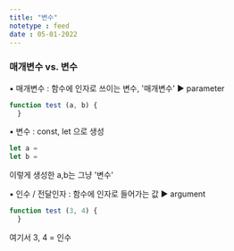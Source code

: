 ```yaml
---
title: "변수"
notetype : feed
date : 05-01-2022
---
```


### 매개변수 vs. 변수

▪️ 매개변수 : 함수에 인자로 쓰이는 변수, '매개변수' ▶️ parameter 

```js
function test (a, b) { 
  } 
```



▪️ 변수 : const, let 으로 생성

```js 
let a =
let b = 
```

이렇게 생성한 a,b는 그냥 '변수'



▪️ 인수 / 전달인자 : 함수에 인자로 들어가는 값  ▶️ argument

```js
function test (3, 4) { 
  }
```

여기서 3, 4 = 인수
